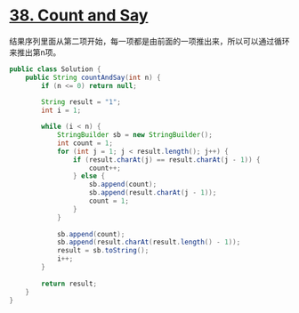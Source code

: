 # [38. Count and Say](https://leetcode.com/problems/count-and-say/)

结果序列里面从第二项开始，每一项都是由前面的一项推出来，所以可以通过循环来推出第n项。

```java
public class Solution {
    public String countAndSay(int n) {
        if (n <= 0) return null;
	 
		String result = "1";
		int i = 1;

		while (i < n) {
			StringBuilder sb = new StringBuilder();
			int count = 1;
			for (int j = 1; j < result.length(); j++) {
				if (result.charAt(j) == result.charAt(j - 1)) {
					count++;
				} else {
					sb.append(count);
					sb.append(result.charAt(j - 1));
					count = 1;
				}
			}
	 
			sb.append(count);
			sb.append(result.charAt(result.length() - 1));
			result = sb.toString();
			i++;
		}
	 
		return result;
    }
}
```